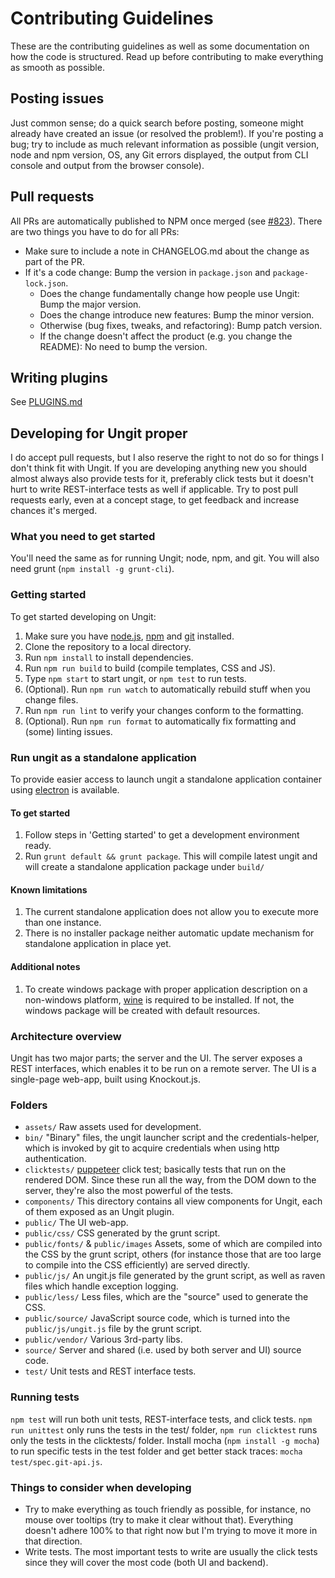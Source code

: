 # Contributing Guidelines

These are the contributing guidelines as well as some documentation on how the code is structured. Read up before contributing to make everything as smooth as possible.

## Posting issues

Just common sense; do a quick search before posting, someone might already have created an issue (or resolved the problem!). If you're posting a bug; try to include as much relevant information as possible (ungit version, node and npm version, OS, any Git errors displayed, the output from CLI console and output from the browser console).

## Pull requests

All PRs are automatically published to NPM once merged (see [#823](https://github.com/FredrikNoren/ungit/issues/823)).
There are two things you have to do for all PRs:

- Make sure to include a note in CHANGELOG.md about the change as part of the PR.
- If it's a code change: Bump the version in `package.json` and `package-lock.json`.
  - Does the change fundamentally change how people use Ungit: Bump the major version.
  - Does the change introduce new features: Bump the minor version.
  - Otherwise (bug fixes, tweaks, and refactoring): Bump patch version.
  - If the change doesn't affect the product (e.g. you change the README): No need to bump the version.

## Writing plugins

See [PLUGINS.md](PLUGINS.md)

## Developing for Ungit proper

I do accept pull requests, but I also reserve the right to not do so for things I don't think fit with Ungit. If you are developing anything new you should almost always also provide tests for it, preferably click tests but it doesn't hurt to write REST-interface tests as well if applicable. Try to post pull requests early, even at a concept stage, to get feedback and increase chances it's merged.

### What you need to get started

You'll need the same as for running Ungit; node, npm, and git. You will also need grunt (`npm install -g grunt-cli`).

### Getting started

To get started developing on Ungit:

 1. Make sure you have [node.js](https://nodejs.org/), [npm](https://www.npmjs.com/) and [git](https://git-scm.com/) installed.
 2. Clone the repository to a local directory.
 3. Run `npm install` to install dependencies.
 4. Run `npm run build` to build (compile templates, CSS and JS).
 5. Type `npm start` to start ungit, or `npm test` to run tests.
 6. (Optional). Run `npm run watch` to automatically rebuild stuff when you change files.
 7. Run `npm run lint` to verify your changes conform to the formatting.
 8. (Optional). Run `npm run format` to automatically fix formatting and (some) linting issues.

### Run ungit as a standalone application

To provide easier access to launch ungit a standalone application container using [electron](https://electronjs.org/) is available.

#### To get started

 1. Follow steps in 'Getting started' to get a development environment ready.
 2. Run `grunt default && grunt package`. This will compile latest ungit and will create a standalone application package under `build/`

#### Known limitations

 1. The current standalone application does not allow you to execute more than one instance.
 2. There is no installer package neither automatic update mechanism for standalone application in place yet.

#### Additional notes

 1. To create windows package with proper application description on a non-windows platform, [wine](https://www.winehq.org/) is required to be installed. If not, the windows package will be created with default resources.

### Architecture overview

Ungit has two major parts; the server and the UI. The server exposes a REST interfaces, which enables it to be run on a remote server. The UI is a single-page web-app, built using Knockout.js.

### Folders

- `assets/` Raw assets used for development.
- `bin/` "Binary" files, the ungit launcher script and the credentials-helper, which is invoked by git to acquire credentials when using http authentication.
- `clicktests/` [puppeteer](https://pptr.dev/) click test; basically tests that run on the rendered DOM. Since these run all the way, from the DOM down to the server, they're also the most powerful of the tests.
- `components/` This directory contains all view components for Ungit, each of them exposed as an Ungit plugin.
- `public/` The UI web-app.
- `public/css/` CSS generated by the grunt script.
- `public/fonts/` & `public/images` Assets, some of which are compiled into the CSS by the grunt script, others (for instance those that are too large to compile into the CSS efficiently) are served directly.
- `public/js/` An ungit.js file generated by the grunt script, as well as raven files which handle exception logging.
- `public/less/` Less files, which are the "source" used to generate the CSS.
- `public/source/` JavaScript source code, which is turned into the `public/js/ungit.js` file by the grunt script.
- `public/vendor/` Various 3rd-party libs.
- `source/` Server and shared (i.e. used by both server and UI) source code.
- `test/` Unit tests and REST interface tests.

### Running tests

`npm test` will run both unit tests, REST-interface tests, and click tests. `npm run unittest` only runs the tests in the test/ folder, `npm run clicktest` runs only the tests in the clicktests/ folder. Install mocha (`npm install -g mocha`) to run specific tests in the test folder and get better stack traces: `mocha test/spec.git-api.js`.

### Things to consider when developing

- Try to make everything as touch friendly as possible, for instance, no mouse over tooltips (try to make it clear without that). Everything doesn't adhere 100% to that right now but I'm trying to move it more in that direction.
- Write tests. The most important tests to write are usually the click tests since they will cover the most code (both UI and backend).
